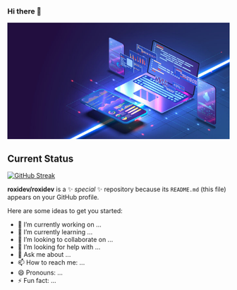 ### Hi there 👋

<img src='./Tecnoology.jpg'/>

## Current Status

<p align='center'>

[![GitHub Streak](https://github-readme-streak-stats.herokuapp.com?user=roxidev&theme=vue-dark)](https://git.io/streak-stats)
</p>

**roxidev/roxidev** is a ✨ _special_ ✨ repository because its `README.md` (this file) appears on your GitHub profile.

Here are some ideas to get you started:

- 🔭 I’m currently working on ...
- 🌱 I’m currently learning ...
- 👯 I’m looking to collaborate on ...
- 🤔 I’m looking for help with ...
- 💬 Ask me about ...
- 📫 How to reach me: ...
- 😄 Pronouns: ...
- ⚡ Fun fact: ...

